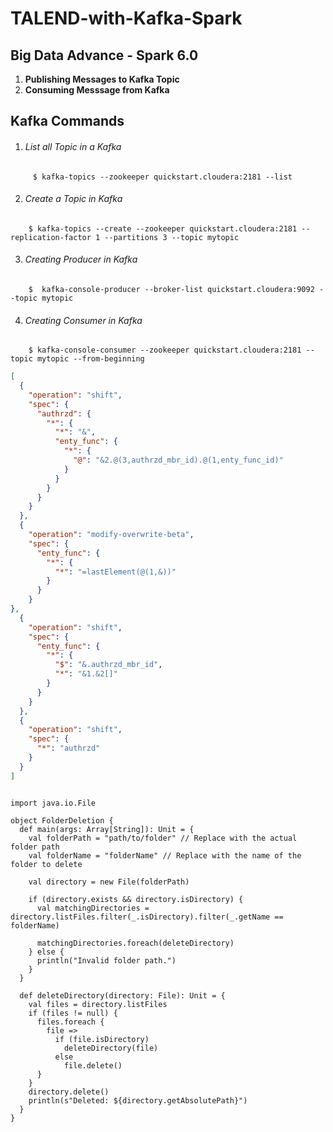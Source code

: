 # TALEND-with-Kafka-Spark

## Big Data Advance - Spark 6.0 ##

1. **Publishing Messages to Kafka Topic**
2. **Consuming Messsage from Kafka**


## Kafka Commands ##

1.  ###### List all Topic in a Kafka ######
```
	 $ kafka-topics --zookeeper quickstart.cloudera:2181 --list 
```
	
2. ###### Create a Topic in Kafka ######
```
	$ kafka-topics --create --zookeeper quickstart.cloudera:2181 --replication-factor 1 --partitions 3 --topic mytopic
```
3.  ###### Creating Producer in Kafka ######
```
	$  kafka-console-producer --broker-list quickstart.cloudera:9092 --topic mytopic
```
4. ###### Creating Consumer in Kafka ######
```
	$ kafka-console-consumer --zookeeper quickstart.cloudera:2181 --topic mytopic --from-beginning
```
```json
[
  {
    "operation": "shift",
    "spec": {
      "authrzd": {
        "*": {
          "*": "&",
          "enty_func": {
            "*": {
              "@": "&2.@(3,authrzd_mbr_id).@(1,enty_func_id)"
            }
          }
        }
      }
    }
  },
  {
    "operation": "modify-overwrite-beta",
    "spec": {
      "enty_func": {
        "*": {
          "*": "=lastElement(@(1,&))"
        }
      }
    }
},
  {
    "operation": "shift",
    "spec": {
      "enty_func": {
        "*": {
          "$": "&.authrzd_mbr_id",
          "*": "&1.&2[]"
        }
      }
    }
  },
  {
    "operation": "shift",
    "spec": {
      "*": "authrzd"
    }
  }
]

```

```

import java.io.File

object FolderDeletion {
  def main(args: Array[String]): Unit = {
    val folderPath = "path/to/folder" // Replace with the actual folder path
    val folderName = "folderName" // Replace with the name of the folder to delete
    
    val directory = new File(folderPath)
    
    if (directory.exists && directory.isDirectory) {
      val matchingDirectories = directory.listFiles.filter(_.isDirectory).filter(_.getName == folderName)
      
      matchingDirectories.foreach(deleteDirectory)
    } else {
      println("Invalid folder path.")
    }
  }
  
  def deleteDirectory(directory: File): Unit = {
    val files = directory.listFiles
    if (files != null) {
      files.foreach {
        file =>
          if (file.isDirectory)
            deleteDirectory(file)
          else
            file.delete()
      }
    }
    directory.delete()
    println(s"Deleted: ${directory.getAbsolutePath}")
  }
}


```
